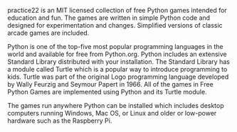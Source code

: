 practice22 is an MIT licensed collection of free Python games intended for education and fun. The games are written in simple Python code and designed for experimentation and changes. Simplified versions of classic arcade games are included.

Python is one of the top-five most popular programming languages in the world and available for free from Python.org. Python includes an extensive Standard Library distributed with your installation. The Standard Library has a module called Turtle which is a popular way to introduce programming to kids. Turtle was part of the original Logo programming language developed by Wally Feurzig and Seymour Papert in 1966. All of the games in Free Python Games are implemented using Python and its Turtle module.

The games run anywhere Python can be installed which includes desktop computers running Windows, Mac OS, or Linux and older or low-power hardware such as the Raspberry Pi.
